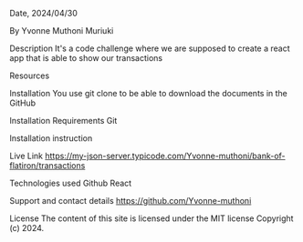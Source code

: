 Date, 2024/04/30

By Yvonne Muthoni Muriuki

Description
It's a code challenge where we are supposed to create a react app that is able to show our transactions

Resources

Installation
You use git clone to be able to download the documents in the GitHub

Installation Requirements
Git

Installation instruction


Live Link
https://my-json-server.typicode.com/Yvonne-muthoni/bank-of-flatiron/transactions

Technologies used
Github
React

Support and contact details
https://github.com/Yvonne-muthoni

License
The content of this site is licensed under the MIT license Copyright (c) 2024.


